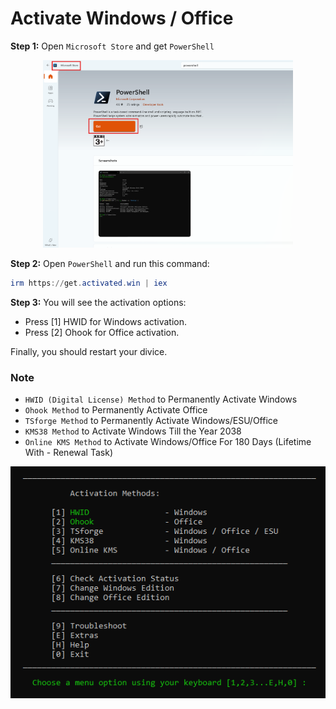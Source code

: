 # Activate Windows / Office 

**Step 1:** Open `Microsoft Store` and get `PowerShell`

<div align="center">
    <img src="./assets/download-powershell.png" width="400">
</div>

**Step 2:** Open `PowerShell` and run this command:
```powershell
irm https://get.activated.win | iex
```

**Step 3:** You will see the activation options: 
- Press [1] HWID for Windows activation.
- Press [2] Ohook for Office activation.

Finally, you should restart your divice.


### Note
- `HWID (Digital License) Method` to Permanently Activate Windows
- `Ohook Method` to Permanently Activate Office
- `TSforge Method` to Permanently Activate Windows/ESU/Office
- `KMS38 Method` to Activate Windows Till the Year 2038
- `Online KMS Method` to Activate Windows/Office For 180 Days (Lifetime With - Renewal Task)

![image](./assets/Activation-method-img.png)
